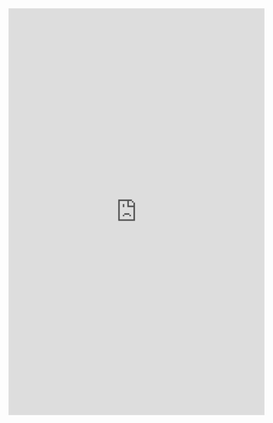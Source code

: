 <iframe class="repl" width="100%" height="800px" frameborder="0" src="https://repl.it/@azablan/expressions1?lite=true"></iframe>
